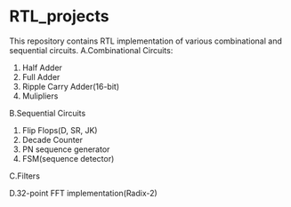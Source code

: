 # RTL_projects
This repository contains RTL implementation of various combinational and sequential circuits.
A.Combinational Circuits:
1. Half Adder
2. Full Adder
3. Ripple Carry Adder(16-bit)
4. Mulipliers

B.Sequential Circuits
1. Flip Flops(D, SR, JK)
2. Decade Counter
3. PN sequence generator
4. FSM(sequence detector)

C.Filters

D.32-point FFT implementation(Radix-2)

    
